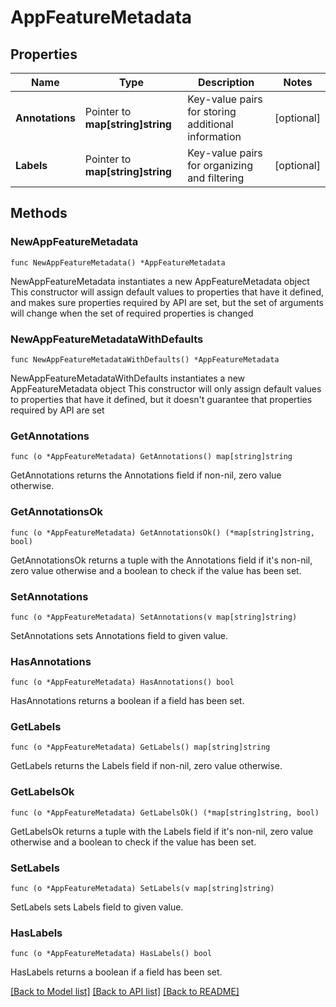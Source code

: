 # AppFeatureMetadata

## Properties

Name | Type | Description | Notes
------------ | ------------- | ------------- | -------------
**Annotations** | Pointer to **map[string]string** | Key-value pairs for storing additional information | [optional] 
**Labels** | Pointer to **map[string]string** | Key-value pairs for organizing and filtering | [optional] 

## Methods

### NewAppFeatureMetadata

`func NewAppFeatureMetadata() *AppFeatureMetadata`

NewAppFeatureMetadata instantiates a new AppFeatureMetadata object
This constructor will assign default values to properties that have it defined,
and makes sure properties required by API are set, but the set of arguments
will change when the set of required properties is changed

### NewAppFeatureMetadataWithDefaults

`func NewAppFeatureMetadataWithDefaults() *AppFeatureMetadata`

NewAppFeatureMetadataWithDefaults instantiates a new AppFeatureMetadata object
This constructor will only assign default values to properties that have it defined,
but it doesn't guarantee that properties required by API are set

### GetAnnotations

`func (o *AppFeatureMetadata) GetAnnotations() map[string]string`

GetAnnotations returns the Annotations field if non-nil, zero value otherwise.

### GetAnnotationsOk

`func (o *AppFeatureMetadata) GetAnnotationsOk() (*map[string]string, bool)`

GetAnnotationsOk returns a tuple with the Annotations field if it's non-nil, zero value otherwise
and a boolean to check if the value has been set.

### SetAnnotations

`func (o *AppFeatureMetadata) SetAnnotations(v map[string]string)`

SetAnnotations sets Annotations field to given value.

### HasAnnotations

`func (o *AppFeatureMetadata) HasAnnotations() bool`

HasAnnotations returns a boolean if a field has been set.

### GetLabels

`func (o *AppFeatureMetadata) GetLabels() map[string]string`

GetLabels returns the Labels field if non-nil, zero value otherwise.

### GetLabelsOk

`func (o *AppFeatureMetadata) GetLabelsOk() (*map[string]string, bool)`

GetLabelsOk returns a tuple with the Labels field if it's non-nil, zero value otherwise
and a boolean to check if the value has been set.

### SetLabels

`func (o *AppFeatureMetadata) SetLabels(v map[string]string)`

SetLabels sets Labels field to given value.

### HasLabels

`func (o *AppFeatureMetadata) HasLabels() bool`

HasLabels returns a boolean if a field has been set.


[[Back to Model list]](../README.md#documentation-for-models) [[Back to API list]](../README.md#documentation-for-api-endpoints) [[Back to README]](../README.md)



